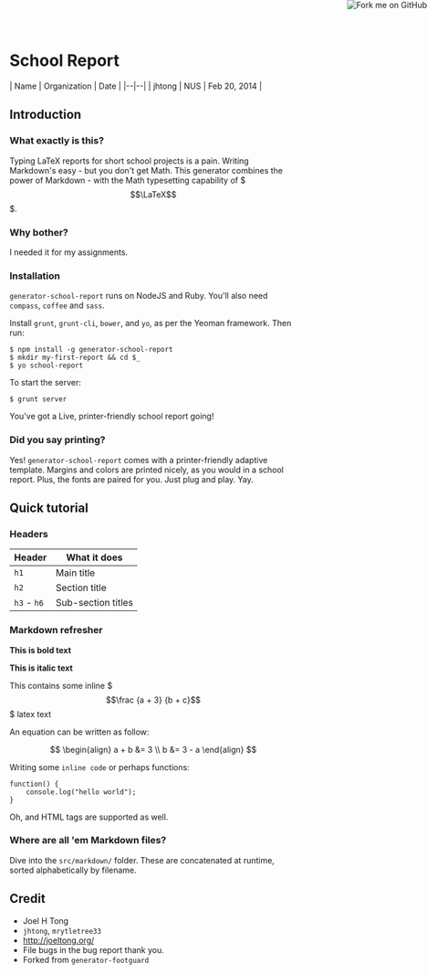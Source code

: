 <a href="https://github.com/myrtleTree33/generator-school-report"><img style="position: absolute; top: 0; right: 0; border: 0;" src="https://github-camo.global.ssl.fastly.net/365986a132ccd6a44c23a9169022c0b5c890c387/68747470733a2f2f73332e616d617a6f6e6177732e636f6d2f6769746875622f726962626f6e732f666f726b6d655f72696768745f7265645f6161303030302e706e67" alt="Fork me on GitHub" data-canonical-src="https://s3.amazonaws.com/github/ribbons/forkme_right_red_aa0000.png"></a>

# School Report

| Name | Organization | Date | 
|--|--|
| jhtong | NUS | Feb 20, 2014 |

## Introduction

### What exactly is this?

Typing LaTeX reports for short school projects is a pain.  Writing Markdown's easy - but you don't get Math.  This generator combines the power of Markdown - with the Math typesetting capability of $$$\LaTeX$$$.

### Why bother?

I needed it for my assignments.

### Installation

`generator-school-report` runs on NodeJS and Ruby.  You'll also need `compass`, `coffee` and `sass`.

Install `grunt`, `grunt-cli`, `bower`, and `yo`, as per the Yeoman framework.  Then run:

	$ npm install -g generator-school-report
	$ mkdir my-first-report && cd $_
	$ yo school-report

To start the server:

	$ grunt server

You've got a Live, printer-friendly school report going!


### Did you say printing?

Yes!  `generator-school-report` comes with a printer-friendly adaptive template.  Margins and colors are printed nicely, as you would in a school report.  Plus, the fonts are paired for you.  Just plug and play.  Yay.

## Quick tutorial

### Headers

| Header | What it does |
| -- | -- |
| `h1` | Main title |
| `h2` | Section title |
| `h3` - `h6` | Sub-section titles |

### Markdown refresher

**This is bold text**

**This is italic text**

This contains some inline $$$\frac {a + 3} {b + c}$$$ latex text

An equation can be written as follow:

$$
\begin{align}
a + b &= 3 \\
b &= 3 - a
\end{align}
$$

Writing some `inline code` or perhaps functions:

	function() {
		console.log("hello world");
	}

Oh, and HTML tags are supported as well.

### Where are all 'em Markdown files?

Dive into the `src/markdown/` folder.  These are concatenated at runtime, sorted alphabetically by filename.


## Credit

- Joel H Tong 
- `jhtong`, `mrytletree33`
- http://joeltong.org/
- File bugs in the bug report thank you.
- Forked from `generator-footguard`
